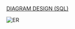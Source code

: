 [DIAGRAM DESIGN (SQL)](https://app.diagrams.net/#HCybernadero%2FER%2FDiagram%2FER%20Diagram)

![ER]()
